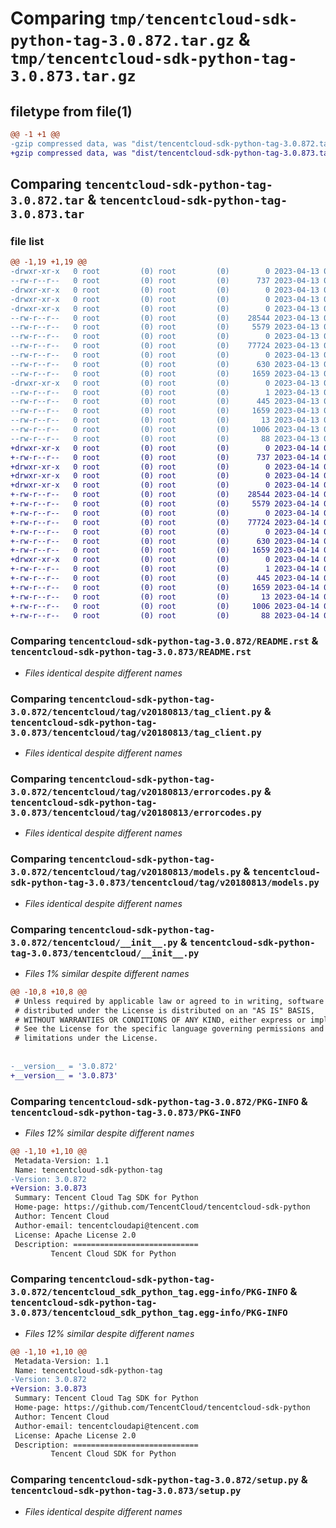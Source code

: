 # Comparing `tmp/tencentcloud-sdk-python-tag-3.0.872.tar.gz` & `tmp/tencentcloud-sdk-python-tag-3.0.873.tar.gz`

## filetype from file(1)

```diff
@@ -1 +1 @@
-gzip compressed data, was "dist/tencentcloud-sdk-python-tag-3.0.872.tar", last modified: Thu Apr 13 00:57:19 2023, max compression
+gzip compressed data, was "dist/tencentcloud-sdk-python-tag-3.0.873.tar", last modified: Fri Apr 14 00:52:31 2023, max compression
```

## Comparing `tencentcloud-sdk-python-tag-3.0.872.tar` & `tencentcloud-sdk-python-tag-3.0.873.tar`

### file list

```diff
@@ -1,19 +1,19 @@
-drwxr-xr-x   0 root         (0) root         (0)        0 2023-04-13 00:57:19.000000 tencentcloud-sdk-python-tag-3.0.872/
--rw-r--r--   0 root         (0) root         (0)      737 2023-04-13 00:57:19.000000 tencentcloud-sdk-python-tag-3.0.872/README.rst
-drwxr-xr-x   0 root         (0) root         (0)        0 2023-04-13 00:57:19.000000 tencentcloud-sdk-python-tag-3.0.872/tencentcloud/
-drwxr-xr-x   0 root         (0) root         (0)        0 2023-04-13 00:57:19.000000 tencentcloud-sdk-python-tag-3.0.872/tencentcloud/tag/
-drwxr-xr-x   0 root         (0) root         (0)        0 2023-04-13 00:57:19.000000 tencentcloud-sdk-python-tag-3.0.872/tencentcloud/tag/v20180813/
--rw-r--r--   0 root         (0) root         (0)    28544 2023-04-13 00:57:19.000000 tencentcloud-sdk-python-tag-3.0.872/tencentcloud/tag/v20180813/tag_client.py
--rw-r--r--   0 root         (0) root         (0)     5579 2023-04-13 00:57:19.000000 tencentcloud-sdk-python-tag-3.0.872/tencentcloud/tag/v20180813/errorcodes.py
--rw-r--r--   0 root         (0) root         (0)        0 2023-04-13 00:57:19.000000 tencentcloud-sdk-python-tag-3.0.872/tencentcloud/tag/v20180813/__init__.py
--rw-r--r--   0 root         (0) root         (0)    77724 2023-04-13 00:57:19.000000 tencentcloud-sdk-python-tag-3.0.872/tencentcloud/tag/v20180813/models.py
--rw-r--r--   0 root         (0) root         (0)        0 2023-04-13 00:57:19.000000 tencentcloud-sdk-python-tag-3.0.872/tencentcloud/tag/__init__.py
--rw-r--r--   0 root         (0) root         (0)      630 2023-04-13 00:57:19.000000 tencentcloud-sdk-python-tag-3.0.872/tencentcloud/__init__.py
--rw-r--r--   0 root         (0) root         (0)     1659 2023-04-13 00:57:19.000000 tencentcloud-sdk-python-tag-3.0.872/PKG-INFO
-drwxr-xr-x   0 root         (0) root         (0)        0 2023-04-13 00:57:19.000000 tencentcloud-sdk-python-tag-3.0.872/tencentcloud_sdk_python_tag.egg-info/
--rw-r--r--   0 root         (0) root         (0)        1 2023-04-13 00:57:19.000000 tencentcloud-sdk-python-tag-3.0.872/tencentcloud_sdk_python_tag.egg-info/dependency_links.txt
--rw-r--r--   0 root         (0) root         (0)      445 2023-04-13 00:57:19.000000 tencentcloud-sdk-python-tag-3.0.872/tencentcloud_sdk_python_tag.egg-info/SOURCES.txt
--rw-r--r--   0 root         (0) root         (0)     1659 2023-04-13 00:57:19.000000 tencentcloud-sdk-python-tag-3.0.872/tencentcloud_sdk_python_tag.egg-info/PKG-INFO
--rw-r--r--   0 root         (0) root         (0)       13 2023-04-13 00:57:19.000000 tencentcloud-sdk-python-tag-3.0.872/tencentcloud_sdk_python_tag.egg-info/top_level.txt
--rw-r--r--   0 root         (0) root         (0)     1006 2023-04-13 00:57:19.000000 tencentcloud-sdk-python-tag-3.0.872/setup.py
--rw-r--r--   0 root         (0) root         (0)       88 2023-04-13 00:57:19.000000 tencentcloud-sdk-python-tag-3.0.872/setup.cfg
+drwxr-xr-x   0 root         (0) root         (0)        0 2023-04-14 00:52:31.000000 tencentcloud-sdk-python-tag-3.0.873/
+-rw-r--r--   0 root         (0) root         (0)      737 2023-04-14 00:52:31.000000 tencentcloud-sdk-python-tag-3.0.873/README.rst
+drwxr-xr-x   0 root         (0) root         (0)        0 2023-04-14 00:52:31.000000 tencentcloud-sdk-python-tag-3.0.873/tencentcloud/
+drwxr-xr-x   0 root         (0) root         (0)        0 2023-04-14 00:52:31.000000 tencentcloud-sdk-python-tag-3.0.873/tencentcloud/tag/
+drwxr-xr-x   0 root         (0) root         (0)        0 2023-04-14 00:52:31.000000 tencentcloud-sdk-python-tag-3.0.873/tencentcloud/tag/v20180813/
+-rw-r--r--   0 root         (0) root         (0)    28544 2023-04-14 00:52:31.000000 tencentcloud-sdk-python-tag-3.0.873/tencentcloud/tag/v20180813/tag_client.py
+-rw-r--r--   0 root         (0) root         (0)     5579 2023-04-14 00:52:31.000000 tencentcloud-sdk-python-tag-3.0.873/tencentcloud/tag/v20180813/errorcodes.py
+-rw-r--r--   0 root         (0) root         (0)        0 2023-04-14 00:52:31.000000 tencentcloud-sdk-python-tag-3.0.873/tencentcloud/tag/v20180813/__init__.py
+-rw-r--r--   0 root         (0) root         (0)    77724 2023-04-14 00:52:31.000000 tencentcloud-sdk-python-tag-3.0.873/tencentcloud/tag/v20180813/models.py
+-rw-r--r--   0 root         (0) root         (0)        0 2023-04-14 00:52:31.000000 tencentcloud-sdk-python-tag-3.0.873/tencentcloud/tag/__init__.py
+-rw-r--r--   0 root         (0) root         (0)      630 2023-04-14 00:52:31.000000 tencentcloud-sdk-python-tag-3.0.873/tencentcloud/__init__.py
+-rw-r--r--   0 root         (0) root         (0)     1659 2023-04-14 00:52:31.000000 tencentcloud-sdk-python-tag-3.0.873/PKG-INFO
+drwxr-xr-x   0 root         (0) root         (0)        0 2023-04-14 00:52:31.000000 tencentcloud-sdk-python-tag-3.0.873/tencentcloud_sdk_python_tag.egg-info/
+-rw-r--r--   0 root         (0) root         (0)        1 2023-04-14 00:52:31.000000 tencentcloud-sdk-python-tag-3.0.873/tencentcloud_sdk_python_tag.egg-info/dependency_links.txt
+-rw-r--r--   0 root         (0) root         (0)      445 2023-04-14 00:52:31.000000 tencentcloud-sdk-python-tag-3.0.873/tencentcloud_sdk_python_tag.egg-info/SOURCES.txt
+-rw-r--r--   0 root         (0) root         (0)     1659 2023-04-14 00:52:31.000000 tencentcloud-sdk-python-tag-3.0.873/tencentcloud_sdk_python_tag.egg-info/PKG-INFO
+-rw-r--r--   0 root         (0) root         (0)       13 2023-04-14 00:52:31.000000 tencentcloud-sdk-python-tag-3.0.873/tencentcloud_sdk_python_tag.egg-info/top_level.txt
+-rw-r--r--   0 root         (0) root         (0)     1006 2023-04-14 00:52:31.000000 tencentcloud-sdk-python-tag-3.0.873/setup.py
+-rw-r--r--   0 root         (0) root         (0)       88 2023-04-14 00:52:31.000000 tencentcloud-sdk-python-tag-3.0.873/setup.cfg
```

### Comparing `tencentcloud-sdk-python-tag-3.0.872/README.rst` & `tencentcloud-sdk-python-tag-3.0.873/README.rst`

 * *Files identical despite different names*

### Comparing `tencentcloud-sdk-python-tag-3.0.872/tencentcloud/tag/v20180813/tag_client.py` & `tencentcloud-sdk-python-tag-3.0.873/tencentcloud/tag/v20180813/tag_client.py`

 * *Files identical despite different names*

### Comparing `tencentcloud-sdk-python-tag-3.0.872/tencentcloud/tag/v20180813/errorcodes.py` & `tencentcloud-sdk-python-tag-3.0.873/tencentcloud/tag/v20180813/errorcodes.py`

 * *Files identical despite different names*

### Comparing `tencentcloud-sdk-python-tag-3.0.872/tencentcloud/tag/v20180813/models.py` & `tencentcloud-sdk-python-tag-3.0.873/tencentcloud/tag/v20180813/models.py`

 * *Files identical despite different names*

### Comparing `tencentcloud-sdk-python-tag-3.0.872/tencentcloud/__init__.py` & `tencentcloud-sdk-python-tag-3.0.873/tencentcloud/__init__.py`

 * *Files 1% similar despite different names*

```diff
@@ -10,8 +10,8 @@
 # Unless required by applicable law or agreed to in writing, software
 # distributed under the License is distributed on an "AS IS" BASIS,
 # WITHOUT WARRANTIES OR CONDITIONS OF ANY KIND, either express or implied.
 # See the License for the specific language governing permissions and
 # limitations under the License.
 
 
-__version__ = '3.0.872'
+__version__ = '3.0.873'
```

### Comparing `tencentcloud-sdk-python-tag-3.0.872/PKG-INFO` & `tencentcloud-sdk-python-tag-3.0.873/PKG-INFO`

 * *Files 12% similar despite different names*

```diff
@@ -1,10 +1,10 @@
 Metadata-Version: 1.1
 Name: tencentcloud-sdk-python-tag
-Version: 3.0.872
+Version: 3.0.873
 Summary: Tencent Cloud Tag SDK for Python
 Home-page: https://github.com/TencentCloud/tencentcloud-sdk-python
 Author: Tencent Cloud
 Author-email: tencentcloudapi@tencent.com
 License: Apache License 2.0
 Description: ============================
         Tencent Cloud SDK for Python
```

### Comparing `tencentcloud-sdk-python-tag-3.0.872/tencentcloud_sdk_python_tag.egg-info/PKG-INFO` & `tencentcloud-sdk-python-tag-3.0.873/tencentcloud_sdk_python_tag.egg-info/PKG-INFO`

 * *Files 12% similar despite different names*

```diff
@@ -1,10 +1,10 @@
 Metadata-Version: 1.1
 Name: tencentcloud-sdk-python-tag
-Version: 3.0.872
+Version: 3.0.873
 Summary: Tencent Cloud Tag SDK for Python
 Home-page: https://github.com/TencentCloud/tencentcloud-sdk-python
 Author: Tencent Cloud
 Author-email: tencentcloudapi@tencent.com
 License: Apache License 2.0
 Description: ============================
         Tencent Cloud SDK for Python
```

### Comparing `tencentcloud-sdk-python-tag-3.0.872/setup.py` & `tencentcloud-sdk-python-tag-3.0.873/setup.py`

 * *Files identical despite different names*

